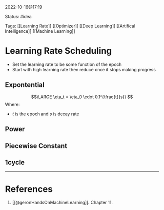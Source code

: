 2022-10-16@17:19

Status: #idea

Tags: [[Learning Rate]] [[Optimizer]] [[Deep Learning]] [[Artifical Intelligence]] [[Machine Learning]]

# Learning Rate Scheduling
* Set the learning rate to be some function of the epoch
* Start with high learning rate then reduce once it stops making progress

## Expontential
$$\LARGE
\eta_t = \eta_0 \cdot 0.1^{\frac{t}{s}}
$$
Where:
* $t$ is the epoch and $s$ is decay rate 

## Power

## Piecewise Constant

## 1cycle



---
# References
1. [[@geronHandsOnMachineLearning]]. Chapter 11.